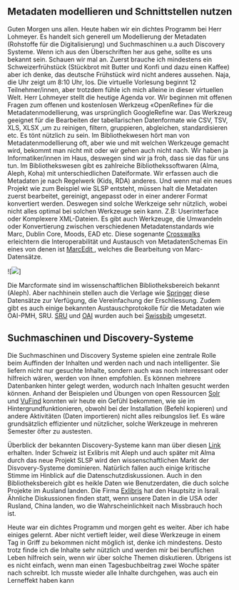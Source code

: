 ## Metadaten modellieren und Schnittstellen nutzen

Guten Morgen uns allen. Heute haben wir ein dichtes Programm bei Herr Lohmeyer. Es handelt sich generell um Modellierung der  Metadaten (Rohstoffe für die Digitalisierung) und Suchmaschinen u.a auch Discovery Systeme. Wenn ich aus den Überschriften her aus gehe, sollte es uns bekannt sein. Schauen wir mal an. Zuerst brauche ich mindestens ein Schweizerfrühstück (Stückbrot mit Butter und Konfi und dazu einen Kaffee) aber ich denke, das deutsche Frühstück wird nicht anderes aussehen. Naja, die Uhr zeigt um 8:10 Uhr, los.
Die virtuelle Vorlesung beginnt 12 Teilnehmer/innen, aber trotzdem fühle ich mich alleine in dieser virtuellen Welt.
Herr Lohmeyer stellt die heutige Agenda vor. Wir beginnen mit offenen Fragen  zum offenen und kostenlosen Werkzeug «OpenRefine» für die  Metadatenmodellierung, was ursprünglich GoogleRefine war. Das Werkzeug geeignet für die Bearbeiten der tabellarischen Datenformate wie CSV, TSV, XLS, XLSX ,um zu reinigen, filtern, gruppieren, abgleichen, standardisieren etc. Es tönt nützlich zu sein. Im Bibliothekwesen hört man von Metadatenmodellierung oft, aber wie und mit welchen Werkzeuge gemacht wird, bekommt man nicht mit oder wir gehen auch nicht nach. Wir haben ja  Informatiker/innen im Haus, deswegen sind wir ja froh, dass sie das für uns tun.
Im Bibliothekswesen gibt es zahlreiche Bibliothekssoftwaren (Alma, Aleph, Koha) mit unterschiedlichen Dateiformate. Wir erfassen auch die Metadaten je nach Regelwerk (Kids, RDA) anderes. Und wenn mal ein neues Projekt wie zum Beispiel wie SLSP entsteht, müssen halt die Metadaten zuerst bearbeitet, gereinigt, angepasst oder in einer anderer Format konvertiert werden. Deswegen sind solche Werkzeige sehr nützlich, wobei nicht alles optimal bei solchen Werkzeuge sein kann. Z.B: Userinterface oder Komplexere XML-Dateien. Es gibt auch Werkzeuge, die Umwandeln oder Konvertierung zwischen verschiedenen Metadatenstandards wie Marc, Dublin Core, Moods, EAD etc. Diese sogenante [Crosswalks](https://guides.lib.utexas.edu/metadata-basics/crosswalks) erleichtern die Interoperabilität und  Austausch von MetadatenSchemas
Ein eines von denen ist [MarcEdit ](https://librarycarpentry.org/lc-marcedit/01-introduction/index.html), welches die Bearbeitung von Marc-Datensätze. 

![![](https://pad.gwdg.de/uploads/upload_28cdf6648c8109b6011ed0af8112f34a.png)]
 
Die Marcformate sind im wissenschaftlichen Bibliotheksbereich bekannt (Aleph). Aber nachhinein stellen  auch die Verlage wie [Springer](https://www.springernature.com/gp/librarians/tools-services/implement/marc-records) diese Datensätze zur Verfügung, die Vereinfachung der Erschliessung. Zudem gibt es auch einige bekannten Austauschprotokolle für die Metadaten wie OAI-PMH, SRU. [SRU](http://www.swissbib.org/wiki/index.php?title=SRU) und [OAI](http://www.swissbib.org/wiki/index.php?title=Swissbib_oai) wurden auch  bei [Swissbib](http://www.swissbib.org/wiki/index.php?title=Main_Page) umgesetzt. 

## Suchmaschinen und Discovery-Systeme

Die Suchmaschinen und Discovery Systeme spielen eine zentrale Rolle beim Auffinden der Inhalten und werden nach und nach intelligenter. Sie liefern nicht nur gesuchte Inhalte, sondern auch was noch interessant oder hilfreich wären, werden von ihnen empfohlen. Es können mehrere Datenbanken hinter gelegt werden, wodurch nach Inhalten gesucht werden können. Anhand der Beispielen und Übungen von open Ressourcen [Solr](https://lucene.apache.org/solr/) und [VuFind](https://vufind.org/vufind/ ) konnten wir heute ein Gefühl bekommen, wie sie im Hintergrundfunktionieren, obwohl bei der Installation (Befehl kopieren) und andere Aktivitäten (Daten importieren) nicht alles reibungslos lief. Es wäre grundsätzlich effizienter und nützlicher, solche Werkzeuge in mehreren Semester öfter zu austesten. 

Überblick der bekannten Discovery-Systeme kann man über diesen [Link](https://americanlibrariesmagazine.org/wp-content/uploads/2020/04/charts-for-2020-Library-Systems-Report.pdf) erhalten.
Inder Schweiz ist Exlibris mit Aleph und auch später mit Alma durch das neue Projekt SLSP wird den wissenschaftlichen Markt der Disvovery-Systeme dominieren. Natürlich fallen auch einige kritische Stimme im Hinblick auf die Datenschutzdiskussionen. Auch in den Bibliotheksbereich gibt es heikle Daten wie Benutzerdaten, die duch solche Projekte im Ausland landen. Die Firma [Exlibris](https://de.wikipedia.org/wiki/Ex_Libris_Group ) hat den Hauptsitz in Israil. Ähnliche Diskussionen finden statt, wenn unsere Daten in die USA oder Rusland, China landen, wo die Wahrscheinlichkeit nach Missbrauch hoch ist.

Heute war ein dichtes Programm und morgen geht es weiter. Aber ich habe einiges gelernt. Aber nicht vertieft leider, weil diese Werkzeuge in einem Tag in Griff zu bekommen nicht möglich ist, denke ich mindestens. Desto trotz finde ich die Inhalte sehr nützlich und werden mir bei beruflichen Leben hilfreich sein, wenn wir über solche Themen diskutieren. Übrigens ist es nicht einfach, wenn man einen Tagesbuchbeitrag zwei Woche später nach schreibt. Ich musste wieder alle Inhalte durchgehen, was auch ein Lerneffekt haben kann


